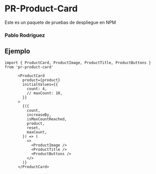 # PR-Product-Card

Este es un paquete de pruebas de despliegue en NPM

### Pablo Rodriguez

## Ejemplo

```
import { ProductCard, ProductImage, ProductTitle, ProductButtons } from 'pr-product-card'
```

```
      <ProductCard
        product={product}
        initialValues={{
          count: 4,
          // maxCount: 10,
        }}
      >
        {({
          count,
          increaseBy,
          isMaxCountReached,
          product,
          reset,
          maxCount,
        }) => (
          <>
            <ProductImage />
            <ProductTitle />
            <ProductButtons />
          </>
        )}
      </ProductCard>
```
